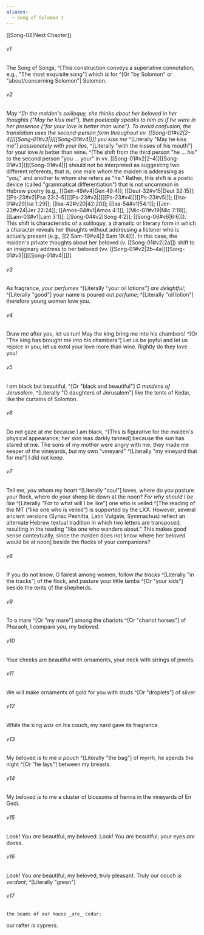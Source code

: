 ```yaml
---
aliases:
  - Song of Solomon 1
---
```


[[Song-02|Next Chapter]]

###### v1
The Song of Songs, ^[This construction conveys a superlative connotation, e.g., "The most exquisite song"] which _is_ for ^[Or "by Solomon" or "about/concerning Solomon"] Solomon.

###### v2
_May ^[In the maiden's soliloquy, she thinks about her beloved in her thoughts ("May he kiss me!"), then poetically speaks to him as if he were in her presence ("for your love is better than wine"). To avoid confusion, the translation uses the second-person form throughout vv. [[Song-01#v2|2–4]][[Song-01#v3|]][[Song-01#v4|]]] you kiss me_ ^[Literally "May he kiss me"] _passionately with your lips_, ^[Literally "with the kisses of his mouth"]
for your love _is_ better than wine. ^[The shift from the third person "he … his" to the second person "you … your" in vv. [[Song-01#v2|2–4]][[Song-01#v3|]][[Song-01#v4|]] should not be interpreted as suggesting two different referents, that is, one male whom the maiden is addressing as "you," and another to whom she refers as "he." Rather, this shift is a poetic device (called "grammatical differentiation") that is not uncommon in Hebrew poetry (e.g., [[Gen-49#v4|Gen 49:4]]; [[Deut-32#v15|Deut 32:15]]; [[Ps-23#v2|Psa 23:2–5]][[Ps-23#v3|]][[Ps-23#v4|]][[Ps-23#v5|]]; [[Isa-01#v29|Isa 1:29]]; [[Isa-42#v20|42:20]]; [[Isa-54#v1|54:1]]; [[Jer-22#v24|Jer 22:24]]; [[Amos-04#v1|Amos 4:1]]; [[Mic-07#v19|Mic 7:19]]; [[Lam-03#v1|Lam 3:1]]; [[Song-04#v2|Song 4:2]]; [[Song-06#v6|6:6]]). This shift is characteristic of a soliloquy, a dramatic or literary form in which a character reveals her thoughts without addressing a listener who is actually present (e.g., [[2 Sam-19#v4|2 Sam 19:4]]). In this case, the maiden's private thoughts about her beloved (v. [[Song-01#v2|2a]]) shift to an imaginary address to her beloved (vv. [[Song-01#v2|2b–4a]][[Song-01#v3|]][[Song-01#v4|]])]

###### v3
As fragrance, _your perfumes_ ^[Literally "your oil lotions"] _are_ _delightful_; ^[Literally "good"]
your name is poured out _perfume_; ^[Literally "oil lotion"]
therefore young women love you.

###### v4
Draw me after you, let us run!
May the king bring me into his chambers! ^[Or "The king has brought me into his chambers"]
Let us be joyful and let us rejoice in you;
let us extol your love more than wine.
Rightly do they love you!

###### v5
I _am_ black but beautiful, ^[Or "black and beautiful"] _O maidens of Jerusalem_, ^[Literally "O daughters of Jerusalem"]
like the tents of Kedar, like the curtains of Solomon.

###### v6
Do not gaze at me because I am black,  ^[This is figurative for the maiden's physical appearance; her skin was darkly tanned]
because the sun has stared _at_ me.
The sons of my mother were angry with me;
they made me keeper of the vineyards,
_but_ my own "vineyard" ^[Literally "my vineyard that for me"] I did not keep.

###### v7
Tell me, _you_ whom my _heart_ ^[Literally "soul"] loves,
where do you pasture your flock,
where do your sheep lie down at the noon?
_For why should I be like_ ^[Literally "For to what will I be like"] one who is veiled ^[The reading of the MT ("like one who is veiled") is supported by the LXX. However, several ancient versions (Syriac Peshitta, Latin Vulgate, Symmachus) reflect an alternate Hebrew textual tradition in which two letters are transposed, resulting in the reading "like one who wanders about." This makes good sense contextually, since the maiden does not know where her beloved would be at noon]
beside the flocks of your companions?

###### v8
If you do not know, O fairest among women,
follow _the tracks_ ^[Literally "in the tracks"] of the flock,
and pasture your little lambs ^[Or "your kids"] beside the tents of the shepherds.

###### v9
To a mare ^[Or "my mare"] among the chariots ^[Or "chariot horses"] of Pharaoh,
I compare you, my beloved.

###### v10
Your cheeks are beautiful with ornaments,
your neck with strings of jewels.

###### v11
We will make ornaments of gold for you
with studs ^[Or "droplets"] of silver.

###### v12
While the king _was_ on his couch,
my nard gave its fragrance.

###### v13
My beloved _is_ to me _a pouch_ ^[Literally "the bag"] of myrrh,
he spends the night ^[Or "he lays"] between my breasts.

###### v14
My beloved _is_ to me a cluster of blossoms of henna
in the vineyards of En Gedi.

###### v15
Look! You _are_ beautiful, my beloved.
Look! You _are_ beautiful;
your eyes _are_ doves.

###### v16
Look! You _are_ beautiful, my beloved,
truly pleasant.
Truly our couch _is_ _verdant_; ^[Literally "green"]

###### v17
    the beams of our house _are_ cedar;
our rafter _is_ cypress.